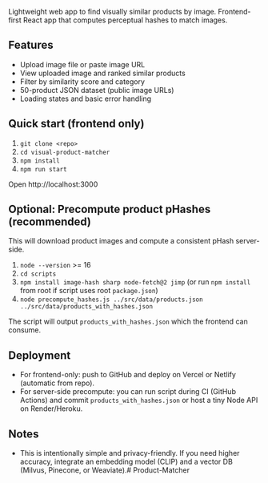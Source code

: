 Lightweight web app to find visually similar products by image. Frontend-first React app that computes perceptual hashes to match images.


## Features
- Upload image file or paste image URL
- View uploaded image and ranked similar products
- Filter by similarity score and category
- 50-product JSON dataset (public image URLs)
- Loading states and basic error handling


## Quick start (frontend only)
1. `git clone <repo>`
2. `cd visual-product-matcher`
3. `npm install`
4. `npm run start`


Open http://localhost:3000


## Optional: Precompute product pHashes (recommended)
This will download product images and compute a consistent pHash server-side.


1. `node --version` >= 16
2. `cd scripts`
3. `npm install image-hash sharp node-fetch@2 jimp` (or run `npm install` from root if script uses root `package.json`)
4. `node precompute_hashes.js ../src/data/products.json ../src/data/products_with_hashes.json`


The script will output `products_with_hashes.json` which the frontend can consume.


## Deployment
- For frontend-only: push to GitHub and deploy on Vercel or Netlify (automatic from repo).
- For server-side precompute: you can run script during CI (GitHub Actions) and commit `products_with_hashes.json` or host a tiny Node API on Render/Heroku.


## Notes
- This is intentionally simple and privacy-friendly. If you need higher accuracy, integrate an embedding model (CLIP) and a vector DB (Milvus, Pinecone, or Weaviate).# Product-Matcher
